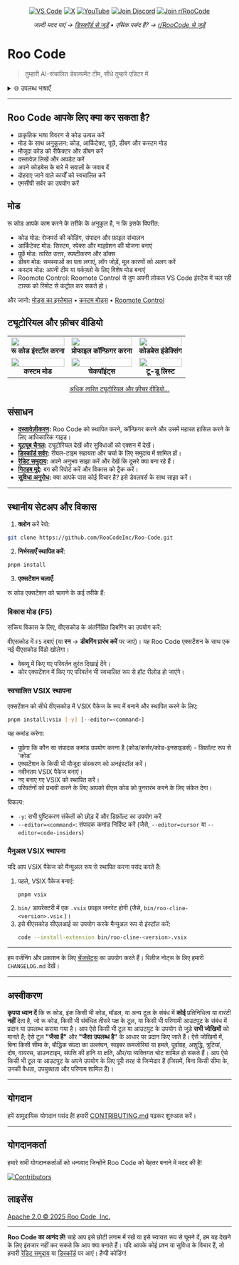 <p align="center">
  <a href="https://marketplace.visualstudio.com/items?itemName=RooVeterinaryInc.roo-cline"><img src="https://img.shields.io/visual-studio-marketplace/v/RooVeterinaryInc.roo-cline.svg?label=VS%20Code&color=%23007ACC&style=flat&logo=visualstudiocode&logoColor=white" alt="VS Code"></a>
  <a href="https://x.com/roocode"><img src="https://img.shields.io/badge/roocode-000000?style=flat&logo=x&logoColor=white" alt="X"></a>
  <a href="https://youtube.com/@roocodeyt?feature=shared"><img src="https://img.shields.io/badge/YouTube-FF0000?style=flat&logo=youtube&logoColor=white" alt="YouTube"></a>
  <a href="https://discord.gg/roocode"><img src="https://img.shields.io/badge/Join%20Discord-5865F2?style=flat&logo=discord&logoColor=white" alt="Join Discord"></a>
  <a href="https://www.reddit.com/r/RooCode/"><img src="https://img.shields.io/badge/Join%20r%2FRooCode-FF4500?style=flat&logo=reddit&logoColor=white" alt="Join r/RooCode"></a>
</p>
<p align="center">
  <em>जल्दी मदद पाएं → <a href="https://discord.gg/roocode">डिस्कॉर्ड से जुड़ें</a> • एसिंक पसंद है? → <a href="https://www.reddit.com/r/RooCode/">r/RooCode से जुड़ें</a></em>
</p>

# Roo Code

> तुम्हारी AI-संचालित डेवलपमेंट टीम, सीधे तुम्हारे एडिटर में

<details>
  <summary>🌐 उपलब्ध भाषाएँ</summary>

- [English](../../README.md)
- [Català](../ca/README.md)
- [Deutsch](../de/README.md)
- [Español](../es/README.md)
- [Français](../fr/README.md)
- [हिंदी](../hi/README.md)
- [Bahasa Indonesia](../id/README.md)
- [Italiano](../it/README.md)
- [日本語](../ja/README.md)
- [한국어](../ko/README.md)
- [Nederlands](../nl/README.md)
- [Polski](../pl/README.md)
- [Português (BR)](../pt-BR/README.md)
- [Русский](../ru/README.md)
- [Türkçe](../tr/README.md)
- [Tiếng Việt](../vi/README.md)
- [简体中文](../zh-CN/README.md)
- [繁體中文](../zh-TW/README.md)
- ...
  </details>

---

## Roo Code आपके लिए क्या कर सकता है?

- प्राकृतिक भाषा विवरण से कोड उत्पन्न करें
- मोड के साथ अनुकूलन: कोड, आर्किटेक्ट, पूछें, डीबग और कस्टम मोड
- मौजूदा कोड को रीफैक्टर और डीबग करें
- दस्तावेज़ लिखें और अपडेट करें
- अपने कोडबेस के बारे में सवालों के जवाब दें
- दोहराए जाने वाले कार्यों को स्वचालित करें
- एमसीपी सर्वर का उपयोग करें

## मोड

रू कोड आपके काम करने के तरीके के अनुकूल है, न कि इसके विपरीत:

- कोड मोड: रोजमर्रा की कोडिंग, संपादन और फ़ाइल संचालन
- आर्किटेक्ट मोड: सिस्टम, स्पेक्स और माइग्रेशन की योजना बनाएं
- पूछें मोड: त्वरित उत्तर, स्पष्टीकरण और डॉक्स
- डीबग मोड: समस्याओं का पता लगाएं, लॉग जोड़ें, मूल कारणों को अलग करें
- कस्टम मोड: अपनी टीम या वर्कफ़्लो के लिए विशेष मोड बनाएं
- Roomote Control: Roomote Control से तुम अपनी लोकल VS Code इंस्टेंस में चल रही टास्क को रिमोट से कंट्रोल कर सकते हो।

और जानो: [मोड्स का इस्तेमाल](https://docs.roocode.com/basic-usage/using-modes) • [कस्टम मोड्स](https://docs.roocode.com/advanced-usage/custom-modes) • [Roomote Control](https://docs.roocode.com/roo-code-cloud/roomote-control)

## ट्यूटोरियल और फ़ीचर वीडियो

<div align="center">

|                                                                                                                                                                           |                                                                                                                                                                               |                                                                                                                                                                         |
| :-----------------------------------------------------------------------------------------------------------------------------------------------------------------------: | :---------------------------------------------------------------------------------------------------------------------------------------------------------------------------: | :---------------------------------------------------------------------------------------------------------------------------------------------------------------------: |
| <a href="https://www.youtube.com/watch?v=Mcq3r1EPZ-4"><img src="https://img.youtube.com/vi/Mcq3r1EPZ-4/maxresdefault.jpg" width="100%"></a><br><b>रू कोड इंस्टॉल करना</b> | <a href="https://www.youtube.com/watch?v=ZBML8h5cCgo"><img src="https://img.youtube.com/vi/ZBML8h5cCgo/maxresdefault.jpg" width="100%"></a><br><b>प्रोफाइल कॉन्फ़िगर करना</b> | <a href="https://www.youtube.com/watch?v=r1bpod1VWhg"><img src="https://img.youtube.com/vi/r1bpod1VWhg/maxresdefault.jpg" width="100%"></a><br><b>कोडबेस इंडेक्सिंग</b> |
|      <a href="https://www.youtube.com/watch?v=qgqceCuhlRA"><img src="https://img.youtube.com/vi/qgqceCuhlRA/maxresdefault.jpg" width="100%"></a><br><b>कस्टम मोड</b>      |       <a href="https://www.youtube.com/watch?v=Ho30nyY332E"><img src="https://img.youtube.com/vi/Ho30nyY332E/maxresdefault.jpg" width="100%"></a><br><b>चेकपॉइंट्स</b>        |    <a href="https://www.youtube.com/watch?v=6h5vB9PpoPk"><img src="https://img.youtube.com/vi/6h5vB9PpoPk/maxresdefault.jpg" width="100%"></a><br><b>टू-डू लिस्ट</b>    |

</div>
<p align="center">
<a href="https://docs.roocode.com/tutorial-videos">अधिक त्वरित ट्यूटोरियल और फ़ीचर वीडियो...</a>
</p>

## संसाधन

- **[दस्तावेज़ीकरण](https://docs.roocode.com):** Roo Code को स्थापित करने, कॉन्फ़िगर करने और उसमें महारत हासिल करने के लिए आधिकारिक गाइड।
- **[यूट्यूब चैनल](https://youtube.com/@roocodeyt?feature=shared):** ट्यूटोरियल देखें और सुविधाओं को एक्शन में देखें।
- **[डिस्कॉर्ड सर्वर](https://discord.gg/roocode):** रीयल-टाइम सहायता और चर्चा के लिए समुदाय में शामिल हों।
- **[रेडिट समुदाय](https://www.reddit.com/r/RooCode):** अपने अनुभव साझा करें और देखें कि दूसरे क्या बना रहे हैं।
- **[गिटहब मुद्दे](https://github.com/RooCodeInc/Roo-Code/issues):** बग की रिपोर्ट करें और विकास को ट्रैक करें।
- **[सुविधा अनुरोध](https://github.com/RooCodeInc/Roo-Code/discussions/categories/feature-requests?discussions_q=is%3Aopen+category%3A%22Feature+Requests%22+sort%3Atop):** क्या आपके पास कोई विचार है? इसे डेवलपर्स के साथ साझा करें।

---

## स्थानीय सेटअप और विकास

1. **क्लोन** करें रेपो:

```sh
git clone https://github.com/RooCodeInc/Roo-Code.git
```

2. **निर्भरताएँ स्थापित करें**:

```sh
pnpm install
```

3. **एक्सटेंशन चलाएँ**:

रू कोड एक्सटेंशन को चलाने के कई तरीके हैं:

### विकास मोड (F5)

सक्रिय विकास के लिए, वीएसकोड के अंतर्निहित डिबगिंग का उपयोग करें:

वीएसकोड में `F5` दबाएं (या **रन** → **डीबगिंग प्रारंभ करें** पर जाएं)। यह Roo Code एक्सटेंशन के साथ एक नई वीएसकोड विंडो खोलेगा।

- वेबव्यू में किए गए परिवर्तन तुरंत दिखाई देंगे।
- कोर एक्सटेंशन में किए गए परिवर्तन भी स्वचालित रूप से हॉट रीलोड हो जाएंगे।

### स्वचालित VSIX स्थापना

एक्सटेंशन को सीधे वीएसकोड में VSIX पैकेज के रूप में बनाने और स्थापित करने के लिए:

```sh
pnpm install:vsix [-y] [--editor=<command>]
```

यह कमांड करेगा:

- पूछेगा कि कौन सा संपादक कमांड उपयोग करना है (कोड/कर्सर/कोड-इनसाइडर्स) - डिफ़ॉल्ट रूप से 'कोड'
- एक्सटेंशन के किसी भी मौजूदा संस्करण को अनइंस्टॉल करें।
- नवीनतम VSIX पैकेज बनाएं।
- नए बनाए गए VSIX को स्थापित करें।
- परिवर्तनों को प्रभावी करने के लिए आपको वीएस कोड को पुनरारंभ करने के लिए संकेत देगा।

विकल्प:

- `-y`: सभी पुष्टिकरण संकेतों को छोड़ दें और डिफ़ॉल्ट का उपयोग करें
- `--editor=<command>`: संपादक कमांड निर्दिष्ट करें (जैसे, `--editor=cursor` या `--editor=code-insiders`)

### मैनुअल VSIX स्थापना

यदि आप VSIX पैकेज को मैन्युअल रूप से स्थापित करना पसंद करते हैं:

1.  पहले, VSIX पैकेज बनाएं:
    ```sh
    pnpm vsix
    ```
2.  `bin/` डायरेक्टरी में एक `.vsix` फ़ाइल जनरेट होगी (जैसे, `bin/roo-cline-<version>.vsix` )।
3.  इसे वीएसकोड सीएलआई का उपयोग करके मैन्युअल रूप से इंस्टॉल करें:
    ```sh
    code --install-extension bin/roo-cline-<version>.vsix
    ```

---

हम वर्जनिंग और प्रकाशन के लिए [चेंजसेट्स](https://github.com/changesets/changesets) का उपयोग करते हैं। रिलीज नोट्स के लिए हमारी `CHANGELOG.md` देखें।

---

## अस्वीकरण

**कृपया ध्यान दें** कि रू कोड, इंक किसी भी कोड, मॉडल, या अन्य टूल के संबंध में **कोई** प्रतिनिधित्व या वारंटी **नहीं** देता है, जो रू कोड, किसी भी संबंधित तीसरे पक्ष के टूल, या किसी भी परिणामी आउटपुट के संबंध में प्रदान या उपलब्ध कराया गया है। आप ऐसे किसी भी टूल या आउटपुट के उपयोग से जुड़े **सभी जोखिमों** को मानते हैं; ऐसे टूल **"जैसा है"** और **"जैसा उपलब्ध है"** के आधार पर प्रदान किए जाते हैं। ऐसे जोखिमों में, बिना किसी सीमा के, बौद्धिक संपदा का उल्लंघन, साइबर कमजोरियां या हमले, पूर्वाग्रह, अशुद्धि, त्रुटियां, दोष, वायरस, डाउनटाइम, संपत्ति की हानि या क्षति, और/या व्यक्तिगत चोट शामिल हो सकते हैं। आप ऐसे किसी भी टूल या आउटपुट के अपने उपयोग के लिए पूरी तरह से जिम्मेदार हैं (जिसमें, बिना किसी सीमा के, उनकी वैधता, उपयुक्तता और परिणाम शामिल हैं)।

---

## योगदान

हमें सामुदायिक योगदान पसंद है! हमारी [CONTRIBUTING.md](CONTRIBUTING.md) पढ़कर शुरुआत करें।

---

## योगदानकर्ता

हमारे सभी योगदानकर्ताओं को धन्यवाद जिन्होंने Roo Code को बेहतर बनाने में मदद की है!

<!-- START CONTRIBUTORS SECTION - AUTO-GENERATED, DO NOT EDIT MANUALLY -->

[![Contributors](https://contrib.rocks/image?repo=RooCodeInc/roo-code&max=120&columns=12&cacheBust=0000000000)](https://github.com/RooCodeInc/roo-code/graphs/contributors)

<!-- END CONTRIBUTORS SECTION -->

## लाइसेंस

[Apache 2.0 © 2025 Roo Code, Inc.](../../LICENSE)

---

**Roo Code का आनंद लें!** चाहे आप इसे छोटी लगाम में रखें या इसे स्वायत्त रूप से घूमने दें, हम यह देखने के लिए इंतजार नहीं कर सकते कि आप क्या बनाते हैं। यदि आपके कोई प्रश्न या सुविधा के विचार हैं, तो हमारी [रेडिट समुदाय](https://www.reddit.com/r/RooCode/) या [डिस्कॉर्ड](https://discord.gg/roocode) पर आएं। हैप्पी कोडिंग!
